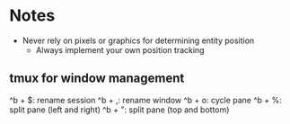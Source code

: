 # Notes

- Never rely on pixels or graphics for determining entity position
	- Always implement your own position tracking

## tmux for window management

^b + $: rename session
^b + ,: rename window
^b + o: cycle pane
^b + %: split pane (left and right)
^b + ": split pane (top and bottom)
